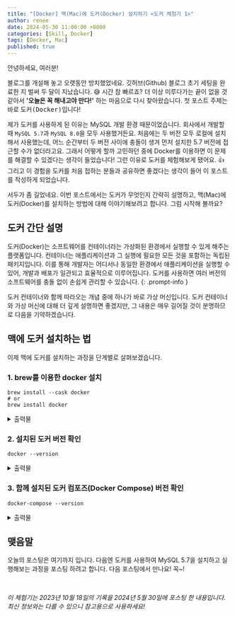 ```yaml
---
title: "[Docker] 맥(Mac)에 도커(Docker) 설치하기 <도커 체험기 1>"
author: renee
date: 2024-05-30 11:00:00 +0800
categories: [Skill, Docker]
tags: [Docker, Mac]
published: true
---
```


안녕하세요, 여러분!

블로그를 개설해 놓고 오랫동안 방치했었네요. 깃허브(Github) 블로그 초기 세팅을 완료한 지 벌써 두 달이 지났습니다. 😅 시간 참 빠르죠? 더 이상 미루다가는 끝이 없을 것 같아서 **'오늘은 꼭 해내고야 만다!'** 하는 마음으로 다시 찾아왔습니다. 첫 포스트 주제는 바로 <kbd>도커(Docker)</kbd>입니다!

제가 도커를 사용하게 된 이유는 MySQL 개발 환경 때문이었습니다. 회사에서 개발할 때 `MySQL 5.7`과 `MySQL 8.0`을 모두 사용했거든요. <span style="background-color: var(--prompt-warning-bg);">처음에는 두 버전 모두 로컬에 설치해서 사용했는데, 어느 순간부터 두 버전 사이에 충돌이 생겨 먼저 설치한 5.7 버전에 접근할 수가 없더라고요. 그래서 어떻게 할까 고민하던 중에 Docker를 이용하면 이 문제를 해결할 수 있겠다는 생각이 들었습니다!</span> 그런 이유로 도커를 체험해보게 됐어요. 👍 그리고 이 경험을 도커를 처음 접하는 분들과 공유하면 좋겠다는 생각이 들어 이 포스트를 작성하게 되었습니다.

서두가 좀 길었네요. 이번 포스트에서는 도커가 무엇인지 간략히 설명하고, 맥(Mac)에 도커(Docker)를 설치하는 방법에 대해 이야기해보려고 합니다. 그럼 시작해 볼까요?

## **도커 간단 설명**

>
도커(Docker)는 소프트웨어를 컨테이너라는 가상화된 환경에서 실행할 수 있게 해주는 플랫폼입니다. 컨테이너는 애플리케이션과 그 실행에 필요한 모든 것을 포함하는 독립된 패키지입니다. 이를 통해 개발자는 어디서나 동일한 환경에서 애플리케이션을 실행할 수 있어, 개발과 배포가 일관되고 효율적으로 이루어집니다. 도커를 사용하면 여러 버전의 소프트웨어를 충돌 없이 손쉽게 관리할 수 있습니다.
{: .prompt-info }

도커 컨테이너와 함께 따라오는 개념 중에 하나가 바로 가상 머신입니다. 도커 컨테이너와 가상 머신에 대해 더 깊게 설명하면 좋겠지만, 그 내용은 매우 길어질 것이 분명하므로 다음을 기약하겠습니다.

## **맥에 도커 설치하는 법**

이제 맥에 도커를 설치하는 과정을 단계별로 살펴보겠습니다.

### **1. brew를 이용한 docker 설치**

```shell
brew install --cask docker
# or
brew install docker 
```

<details>
<summary>출력물</summary>
<div markdown="1">

```console
Running `brew update --auto-update`...
==> Auto-updated Homebrew!
Updated 2 taps (homebrew/core and homebrew/cask).
==> New Formulae
dcp                                      nvimpager
==> New Casks
free-podcast-transcription

You have 13 outdated formulae and 2 outdated casks installed.

==> Downloading https://raw.githubusercontent.com/Homebrew/homebrew-cask/005958c
######################################################################### 100.0%
==> Downloading https://desktop.docker.com/mac/main/amd64/124339/Docker.dmg
######################################################################### 100.0%
==> Installing Cask docker
==> Moving App 'Docker.app' to '/Applications/Docker.app'
==> Linking Binary 'docker' to '/usr/local/bin/docker'
==> Linking Binary 'docker-compose' to '/usr/local/bin/docker-compose'
==> Linking Binary 'docker-credential-desktop' to '/usr/local/bin/docker-credent
==> Linking Binary 'docker-credential-ecr-login' to '/usr/local/bin/docker-crede
==> Linking Binary 'docker-credential-osxkeychain' to '/usr/local/bin/docker-cre
==> Linking Binary 'docker-index' to '/usr/local/bin/docker-index'
==> Linking Binary 'hub-tool' to '/usr/local/bin/hub-tool'
==> Linking Binary 'kubectl' to '/usr/local/bin/kubectl.docker'
==> Linking Binary 'docker.bash-completion' to '/usr/local/etc/bash_completion.d
==> Linking Binary 'docker.zsh-completion' to '/usr/local/share/zsh/site-functio
==> Linking Binary 'docker.fish-completion' to '/usr/local/share/fish/vendor_com
==> Linking Binary 'com.docker.hyperkit' to '/usr/local/bin/hyperkit'
==> Linking Binary 'com.docker.cli' to '/usr/local/bin/com.docker.cli'
🍺  docker was successfully installed!
```

</div>
</details>

### **2. 설치된 도커 버전 확인**

```shell
docker --version
```

<details>
<summary>출력물</summary>
<div markdown="1">

```console
Docker version 24.0.6, build ed223bc
```

</div>
</details>

### **3. 함께 설치된 도커 컴포즈(Docker Compose) 버전 확인**

```shell
docker-compose --version
```

<details>
<summary>출력물</summary>
<div markdown="1">

```console
Docker Compose version v2.22.0-desktop.2
```

</div>
</details>

## **맺음말**

오늘의 포스팅은 여기까지 입니다. 다음엔 도커를 사용하여 MySQL 5.7을 설치하고 실행해보는 과정을 포스팅 하려고 합니다. 다음 포스팅에서 만나요! 꼭~! 

<br>

<span style="color: var(--text-muted-color);">*이 체험기는 2023년 10월 18일의 기록을 2024년 5월 30일에 포스팅 한 내용입니다. 최신 정보와는 다를 수 있으니 참고용으로 사용하세요!*</span>
